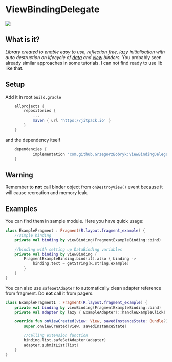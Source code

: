 # ViewBindingDelegate

[![](https://jitpack.io/v/GrzegorzBobryk/ViewBindingDelegate.svg)](https://jitpack.io/#GrzegorzBobryk/ViewBindingDelegate)

## What is it?

_Library created to enable easy to use, reflection free, lazy initialisation with auto destruction on lifecycle of [data]
and [view] binders._
You probably seen already similar approaches in some tutorials. I can not find ready to use lib like that.

## Setup

Add it in root `build.gradle`

```gradle
	allprojects {
		repositories {
			...
			maven { url 'https://jitpack.io' }
		}
	}
```

and the dependency itself

```gradle
	dependencies {
	        implementation 'com.github.GrzegorzBobryk:ViewBindingDelegate:1.0.9'
	}
```

## Warning

Remember to **not** call binder object from `onDestroyView()` event because it will cause recreation and memory leak.

## Examples

You can find them in sample module. Here you have quick usage:

```kotlin
class ExampleFragment : Fragment(R.layout.fragment_example) {
    //simple binding
    private val binding by viewBinding(FragmentExampleBinding::bind)

    //binding with setting up DataBinding variables
    private val binding by viewBinding {
        FragmentExampleBinding.bind(it).also { binding ->
            binding.text = getString(R.string.example)
        }
    }
}
```

You can also use `safeSetAdapter` to automatically clean adapter reference from fragment. Do **not** call it from pagers.

```kotlin
class ExampleFragment1 : Fragment(R.layout.fragment_example) {
    private val binding by viewBinding(FragmentExampleBinding::bind)
    private val adapter by lazy { ExampleAdapter(::handleExampleClick) }

    override fun onViewCreated(view: View, savedInstanceState: Bundle?) {
        super.onViewCreated(view, savedInstanceState)

        //calling extension function
        binding.list.safeSetAdapter(adapter)
        adapter.submitList(list)
    }
}
```

[//]: # (variable definitions)

[data]: <https://developer.android.com/topic/libraries/data-binding>

[view]: <https://developer.android.com/topic/libraries/view-binding>
